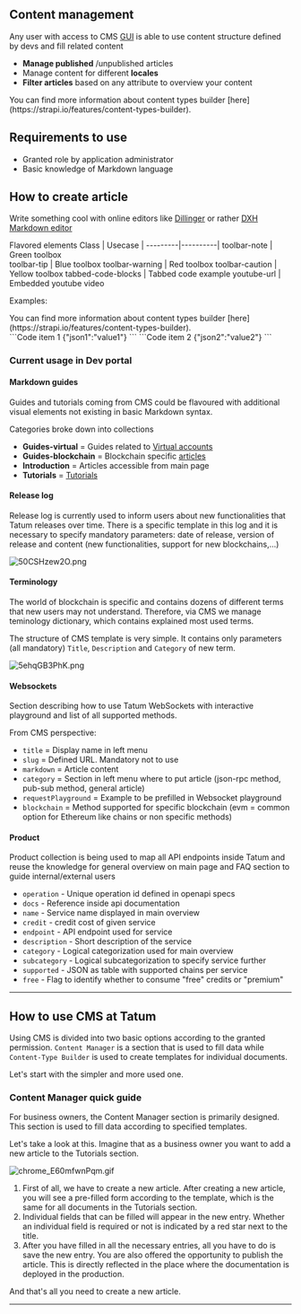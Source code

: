 
## Content management

Any user with access to CMS [GUI](https://cms.tatum.io/) is able to use content structure defined by devs and fill related content

- **Manage published** /unpublished articles
- Manage content for different **locales**
- **Filter articles** based on any attribute to overview your content

<div class="toolbar-note">
You can find more information about content types builder [here](https://strapi.io/features/content-types-builder).
</div>


## Requirements to use

- Granted role by application administrator
- Basic knowledge of Markdown language

## How to create article

Write something cool with online editors like [Dillinger](https://dillinger.io/) or rather [DXH Markdown editor](https://happy-blackwell-bcd781.netlify.app/)

Flavored elements
Class | Usecase | 
---------|----------|
 toolbar-note | Green toolbox  
 toolbar-tip | Blue toolbox 
 toolbar-warning | Red toolbox 
 toolbar-caution | Yellow toolbox
 tabbed-code-blocks | Tabbed code example
 youtube-url | Embedded youtube video

Examples: 
<div class="toolbar-note">
You can find more information about content types builder [here](https://strapi.io/features/content-types-builder).
</div>

<div class="tabbed-code-blocks">
```Code item 1
{"json1":"value1"}
```
```Code item 2
{"json2":"value2"}
```
</div>

<div youtube-url="https://www.youtube.com/watch?time_continue=209&v=CGgyyTTv0yw&feature=emb_title&ab_channel=Tatum"></div>


### Current usage in Dev portal

#### Markdown guides
Guides and tutorials coming from CMS could be flavoured with additional visual elements not existing in basic Markdown syntax.

Categories broke down into collections
- **Guides-virtual** = Guides related to [Virtual accounts](https://docs.tatum.io/guides/ledger-and-off-chain/how-to-support-fiat-currencies)
- **Guides-blockchain** = Blockchain specific [articles](https://docs.tatum.io/guides/blockchain/how-to-send-a-bitcoin-transaction)
- **Introduction** = Articles accessible from main page
- **Tutorials** = [Tutorials](https://docs.tatum.io/tutorials/how-to-create-a-peer-to-peer-nft-auction)

#### Release log

Release log is currently used to inform users about new functionalities that Tatum releases over time.
There is a specific template in this log and it is necessary to specify mandatory parameters: date of release, version of release and content (new functionalities, support for new blockchains,...)

![50CSHzew2O.png](https://stoplight.io/api/v1/projects/cHJqOjExMTMxNA/images/PYUnQKQjjQM)

#### Terminology

The world of blockchain is specific and contains dozens of different terms that new users may not understand. Therefore, via CMS we manage teminology dictionary, which contains explained most used terms.

The structure of CMS template is very simple. It contains only parameters (all mandatory) `Title`, `Description` and `Category` of new term.

![5ehqGB3PhK.png](https://stoplight.io/api/v1/projects/cHJqOjExMTMxNA/images/wwfAA1AKjp8)


#### Websockets

Section describing how to use Tatum WebSockets with interactive playground and list of all supported methods.

From CMS perspective:
- `title` = Display name in left menu
- `slug` = Defined URL. Mandatory not to use 
- `markdown` = Article content
- `category` = Section in left menu where to put article (json-rpc method, pub-sub method, general article)
- `requestPlayground` = Example to be prefilled in Websocket playground
- `blockchain` = Method supported for specific blockchain (evm = common option for Ethereum like chains or non specific methods)


#### Product
Product collection is being used to map all API endpoints inside Tatum and reuse the knowledge for general overview on main page and FAQ section to guide internal/external users

- `operation` - Unique operation id defined in openapi specs
- `docs` - Reference inside api documentation
- `name` - Service name displayed in main overview
- `credit` - credit cost of given service
- `endpoint` - API endpoint used for service
- `description` - Short description of the service
- `category` - Logical categorization used for main overview
- `subcategory` - Logical subcategorization to specify service further
- `supported` - JSON as table with supported chains per service 
- `free` - Flag to identify whether to consume "free" credits or "premium"

---

## How to use CMS at Tatum

Using CMS is divided into two basic options according to the granted permission. `Content Manager` is a section that is used to fill data while `Content-Type Builder` is used to create templates for individual documents.

Let's start with the simpler and more used one.

### Content Manager quick guide

For business owners, the Content Manager section is primarily designed. This section is used to fill data according to specified templates.

Let's take a look at this. Imagine that as a business owner you want to add a new article to the Tutorials section.

![chrome_E60mfwnPqm.gif](https://stoplight.io/api/v1/projects/cHJqOjExMTMxNA/images/nB1Ov06vuuY)

1. First of all, we have to create a new article. After creating a new article, you will see a pre-filled form according to the template, which is the same for all documents in the Tutorials section.
2. Individual fields that can be filled will appear in the new entry. Whether an individual field is required or not is indicated by a red star next to the title.
3. After you have filled in all the necessary entries, all you have to do is save the new entry. You are also offered the opportunity to publish the article. This is directly reflected in the place where the documentation is deployed in the production.

And that's all you need to create a new article.

---